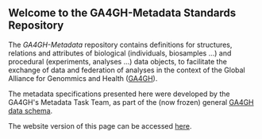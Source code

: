 ## Welcome to the GA4GH-Metadata Standards Repository

The *GA4GH-Metadata* repository contains definitions for structures, relations and attributes of biological (individuals, biosamples ...) and procedural (experiments, analyses ...) data objects, to facilitate the exchange of data and federation of analyses in the context of the Global Alliance for Genommics and Health ([GA4GH](http://ga4gh.org)).

The metadata specifications presented here were developed by the GA4GH's Metadata Task Team, as part of the (now frozen) general [GA4GH data schema](https://github.com/ga4gh/ga4gh-schemas/).

The website version of this page can be accessed [here](http://meta.ga4ghdata.org).

